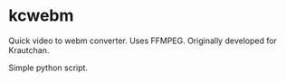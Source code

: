 # kcwebm
Quick video to webm converter. Uses FFMPEG. Originally developed for Krautchan.

Simple python script.
